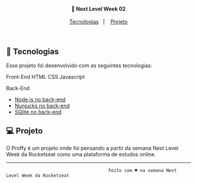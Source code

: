     
                                       
<h4 align="center">
  🚀 Next Level Week 02
</h4>

<p align="center">
  <a href="#rocket-tecnologias">Tecnologias</a>&nbsp;&nbsp;&nbsp;|&nbsp;&nbsp;&nbsp;
  <a href="#-projeto">Projeto</a>
</p>

<br>

## :rocket: Tecnologias

Esse projeto foi desenvolvido com as seguintes tecnologias:

Front-End
HTML
CSS
Javascript

Back-End
- [Node.js no back-end](https://nodejs.org/en/)
- [Nunjucks no back-end](https://mozilla.github.io/nunjucks/)
- [SQlite no back-end](https://www.sqlite.org/index.html)






## 💻 Projeto

O Proffy é um projeto onde foi pensando a partir da semana Next Level Week da Rocketseat como uma plataforma de estudos online.



------

                                           Feito com ♥ na semana Next Level Week da Rocketseat 

